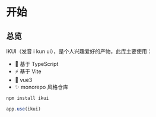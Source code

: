 # 开始

## 总览

IKUI（发音 i kun ui），是个人兴趣爱好的产物，此库主要使用：

- 🐥 基于 TypeScript
- ⚡ 基于 Vite
- 🏀 vue3
- ✨ monorepo 风格仓库

```bash
npm install ikui
```

```js
app.use(ikui)
```
